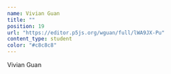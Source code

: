 ```yaml
---
name: Vivian Guan
title: ""
position: 19
url: "https://editor.p5js.org/wguan/full/lWA9JX-Pu"
content_type: student
color: "#c8c8c8"
---
```


Vivian Guan
